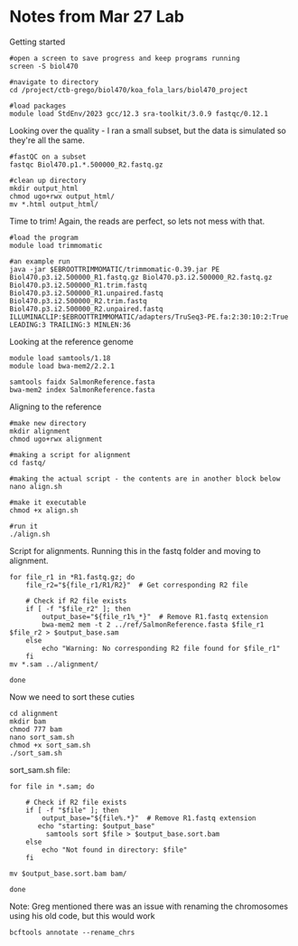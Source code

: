# Notes from Mar 27 Lab

Getting started

```console
#open a screen to save progress and keep programs running
screen -S biol470

#navigate to directory
cd /project/ctb-grego/biol470/koa_fola_lars/biol470_project

#load packages
module load StdEnv/2023 gcc/12.3 sra-toolkit/3.0.9 fastqc/0.12.1
```

Looking over the quality - I ran a small subset, but the data is simulated so they're all the same.

```console
#fastQC on a subset
fastqc Biol470.p1.*.500000_R2.fastq.gz

#clean up directory
mkdir output_html
chmod ugo+rwx output_html/
mv *.html output_html/
```

Time to trim! Again, the reads are perfect, so lets not mess with that.
```console
#load the program
module load trimmomatic

#an example run
java -jar $EBROOTTRIMMOMATIC/trimmomatic-0.39.jar PE Biol470.p3.i2.500000_R1.fastq.gz Biol470.p3.i2.500000_R2.fastq.gz Biol470.p3.i2.500000_R1.trim.fastq Biol470.p3.i2.500000_R1.unpaired.fastq Biol470.p3.i2.500000_R2.trim.fastq Biol470.p3.i2.500000_R2.unpaired.fastq ILLUMINACLIP:$EBROOTTRIMMOMATIC/adapters/TruSeq3-PE.fa:2:30:10:2:True LEADING:3 TRAILING:3 MINLEN:36

```

Looking at the reference genome
```console
module load samtools/1.18
module load bwa-mem2/2.2.1

samtools faidx SalmonReference.fasta
bwa-mem2 index SalmonReference.fasta
```

Aligning to the reference
```console
#make new directory
mkdir alignment
chmod ugo+rwx alignment

#making a script for alignment
cd fastq/

#making the actual script - the contents are in another block below
nano align.sh

#make it executable
chmod +x align.sh

#run it
./align.sh
```

Script for alignments. Running this in the fastq folder and moving to alignment.
```console
for file_r1 in *R1.fastq.gz; do
    file_r2="${file_r1/R1/R2}"  # Get corresponding R2 file

    # Check if R2 file exists
    if [ -f "$file_r2" ]; then
        output_base="${file_r1%_*}"  # Remove R1.fastq extension
        bwa-mem2 mem -t 2 ../ref/SalmonReference.fasta $file_r1 $file_r2 > $output_base.sam
    else
        echo "Warning: No corresponding R2 file found for $file_r1"
    fi
mv *.sam ../alignment/

done
```

Now we need to sort these cuties
```console
cd alignment
mkdir bam
chmod 777 bam
nano sort_sam.sh
chmod +x sort_sam.sh
./sort_sam.sh
```
sort_sam.sh file:
```console
for file in *.sam; do

    # Check if R2 file exists
    if [ -f "$file" ]; then
        output_base="${file%.*}"  # Remove R1.fastq extension
       echo "starting: $output_base"
         samtools sort $file > $output_base.sort.bam
    else
        echo "Not found in directory: $file"
    fi

mv $output_base.sort.bam bam/

done
```



Note: Greg mentioned there was an issue with renaming the chromosomes using his old code, but this would work
```console
bcftools annotate --rename_chrs
```
